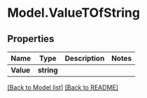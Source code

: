 # Model.ValueTOfString
## Properties
Name | Type | Description | Notes
------------ | ------------- | ------------- | -------------
**Value** | **string** |  | 



[[Back to Model list]](Models.doc) [[Back to README]](README.md)



